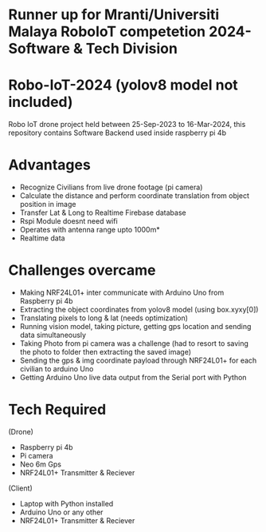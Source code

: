 # Runner up for Mranti/Universiti Malaya RoboIoT competetion 2024- Software & Tech Division

# Robo-IoT-2024 (yolov8 model not included)
Robo IoT drone project held between 25-Sep-2023 to 16-Mar-2024, this repository contains Software Backend used inside raspberry pi 4b

# Advantages
- Recognize Civilians from live drone footage (pi camera)
- Calculate the distance and perform coordinate translation from object position in image
- Transfer Lat & Long to Realtime Firebase database
- Rspi Module doesnt need wifi
- Operates with antenna range upto 1000m*
- Realtime data

# Challenges overcame
- Making NRF24L01+ inter communicate with Arduino Uno from Raspberry pi 4b
- Extracting the object coordinates from yolov8 model (using box.xyxy[0])
- Translating pixels to long & lat (needs optimization)
- Running vision model, taking picture, getting gps location and sending data simultaneously
- Taking Photo from pi camera was a challenge (had to resort to saving the photo to folder then extracting the saved image)
- Sending the gps & img coordinate payload through NRF24L01+ for each civilian to arduino Uno
- Getting Arduino Uno live data output from the Serial port with Python
  
# Tech Required
(Drone)
- Raspberry pi 4b
- Pi camera
- Neo 6m Gps
- NRF24L01+ Transmitter & Reciever


(Client)
- Laptop with Python installed
- Arduino Uno or any other
- NRF24L01+ Transmitter & Reciever



